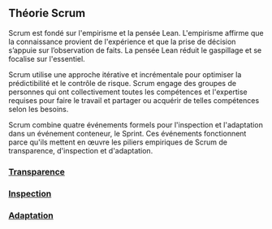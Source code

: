 ## Théorie Scrum

Scrum est fondé sur l'empirisme et la pensée Lean. L'empirisme affirme que la connaissance provient de l'expérience et que la prise de décision s’appuie sur l’observation de faits. La pensée Lean réduit le gaspillage et se focalise sur l'essentiel.

Scrum utilise une approche itérative et incrémentale pour optimiser la prédictibilité et le contrôle de risque. Scrum engage des groupes de personnes qui ont collectivement toutes les compétences et l'expertise requises pour faire le travail et partager ou acquérir de telles compétences selon les besoins.

Scrum combine quatre événements formels pour l'inspection et l'adaptation dans un événement conteneur, le Sprint. Ces événements fonctionnent parce qu'ils mettent en œuvre les piliers empiriques de Scrum de transparence, d'inspection et d'adaptation.

### [Transparence](theorie-scrum/transparence.md)

### [Inspection](theorie-scrum/inspection.md)

### [Adaptation](theorie-scrum/adaptation.md)